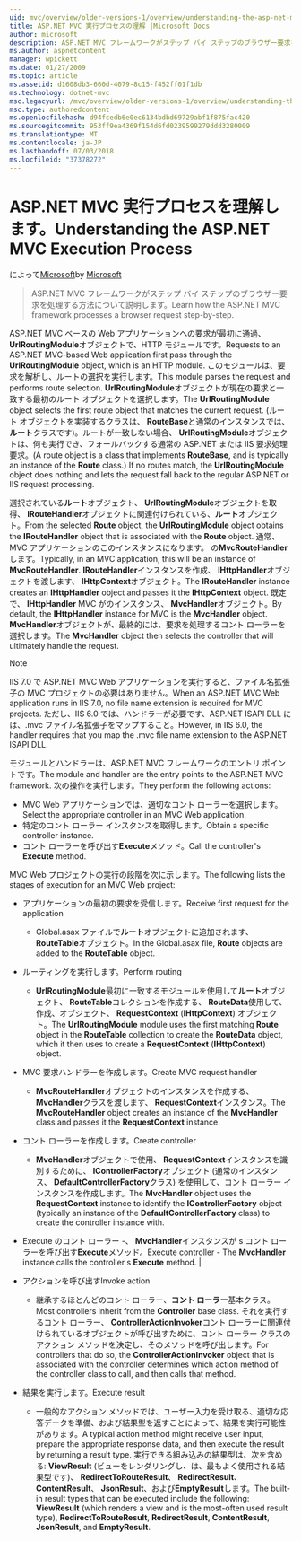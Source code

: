 ```yaml
---
uid: mvc/overview/older-versions-1/overview/understanding-the-asp-net-mvc-execution-process
title: ASP.NET MVC 実行プロセスの理解 |Microsoft Docs
author: microsoft
description: ASP.NET MVC フレームワークがステップ バイ ステップのブラウザー要求を処理する方法について説明します。
ms.author: aspnetcontent
manager: wpickett
ms.date: 01/27/2009
ms.topic: article
ms.assetid: d1608db3-660d-4079-8c15-f452ff01f1db
ms.technology: dotnet-mvc
msc.legacyurl: /mvc/overview/older-versions-1/overview/understanding-the-asp-net-mvc-execution-process
msc.type: authoredcontent
ms.openlocfilehash: d94fcedb6e0ec6134bdbd69729abf1f875fac420
ms.sourcegitcommit: 953ff9ea4369f154d6fd0239599279ddd3280009
ms.translationtype: MT
ms.contentlocale: ja-JP
ms.lasthandoff: 07/03/2018
ms.locfileid: "37378272"
---
```

<a name="understanding-the-aspnet-mvc-execution-process"></a><span data-ttu-id="26d6c-103">ASP.NET MVC 実行プロセスを理解します。</span><span class="sxs-lookup"><span data-stu-id="26d6c-103">Understanding the ASP.NET MVC Execution Process</span></span>
====================
<span data-ttu-id="26d6c-104">によって[Microsoft](https://github.com/microsoft)</span><span class="sxs-lookup"><span data-stu-id="26d6c-104">by [Microsoft](https://github.com/microsoft)</span></span>

> <span data-ttu-id="26d6c-105">ASP.NET MVC フレームワークがステップ バイ ステップのブラウザー要求を処理する方法について説明します。</span><span class="sxs-lookup"><span data-stu-id="26d6c-105">Learn how the ASP.NET MVC framework processes a browser request step-by-step.</span></span>


<span data-ttu-id="26d6c-106">ASP.NET MVC ベースの Web アプリケーションへの要求が最初に通過、 **UrlRoutingModule**オブジェクトで、HTTP モジュールです。</span><span class="sxs-lookup"><span data-stu-id="26d6c-106">Requests to an ASP.NET MVC-based Web application first pass through the **UrlRoutingModule** object, which is an HTTP module.</span></span> <span data-ttu-id="26d6c-107">このモジュールは、要求を解析し、ルートの選択を実行します。</span><span class="sxs-lookup"><span data-stu-id="26d6c-107">This module parses the request and performs route selection.</span></span> <span data-ttu-id="26d6c-108">**UrlRoutingModule**オブジェクトが現在の要求と一致する最初のルート オブジェクトを選択します。</span><span class="sxs-lookup"><span data-stu-id="26d6c-108">The **UrlRoutingModule** object selects the first route object that matches the current request.</span></span> <span data-ttu-id="26d6c-109">(ルート オブジェクトを実装するクラスは、 **RouteBase**と通常のインスタンスでは、**ルート**クラスです)。ルートが一致しない場合、 **UrlRoutingModule**オブジェクトは、何も実行でき、フォールバックする通常の ASP.NET または IIS 要求処理要求。</span><span class="sxs-lookup"><span data-stu-id="26d6c-109">(A route object is a class that implements **RouteBase**, and is typically an instance of the **Route** class.) If no routes match, the **UrlRoutingModule** object does nothing and lets the request fall back to the regular ASP.NET or IIS request processing.</span></span>

<span data-ttu-id="26d6c-110">選択されている**ルート**オブジェクト、 **UrlRoutingModule**オブジェクトを取得、 **IRouteHandler**オブジェクトに関連付けられている、**ルート**オブジェクト。</span><span class="sxs-lookup"><span data-stu-id="26d6c-110">From the selected **Route** object, the **UrlRoutingModule** object obtains the **IRouteHandler** object that is associated with the **Route** object.</span></span> <span data-ttu-id="26d6c-111">通常、MVC アプリケーションのこのインスタンスになります。 の**MvcRouteHandler**します。</span><span class="sxs-lookup"><span data-stu-id="26d6c-111">Typically, in an MVC application, this will be an instance of **MvcRouteHandler**.</span></span> <span data-ttu-id="26d6c-112">**IRouteHandler**インスタンスを作成、 **IHttpHandler**オブジェクトを渡します、 **IHttpContext**オブジェクト。</span><span class="sxs-lookup"><span data-stu-id="26d6c-112">The **IRouteHandler** instance creates an **IHttpHandler** object and passes it the **IHttpContext** object.</span></span> <span data-ttu-id="26d6c-113">既定で、 **IHttpHandler** MVC がのインスタンス、 **MvcHandler**オブジェクト。</span><span class="sxs-lookup"><span data-stu-id="26d6c-113">By default, the **IHttpHandler** instance for MVC is the **MvcHandler** object.</span></span> <span data-ttu-id="26d6c-114">**MvcHandler**オブジェクトが、最終的には、要求を処理するコント ローラーを選択します。</span><span class="sxs-lookup"><span data-stu-id="26d6c-114">The **MvcHandler** object then selects the controller that will ultimately handle the request.</span></span>

> [!NOTE]
> <span data-ttu-id="26d6c-115">IIS 7.0 で ASP.NET MVC Web アプリケーションを実行すると、ファイル名拡張子の MVC プロジェクトの必要はありません。</span><span class="sxs-lookup"><span data-stu-id="26d6c-115">When an ASP.NET MVC Web application runs in IIS 7.0, no file name extension is required for MVC projects.</span></span> <span data-ttu-id="26d6c-116">ただし、IIS 6.0 では、ハンドラーが必要です、ASP.NET ISAPI DLL には、.mvc ファイル名拡張子をマップすること。</span><span class="sxs-lookup"><span data-stu-id="26d6c-116">However, in IIS 6.0, the handler requires that you map the .mvc file name extension to the ASP.NET ISAPI DLL.</span></span>


<span data-ttu-id="26d6c-117">モジュールとハンドラーは、ASP.NET MVC フレームワークのエントリ ポイントです。</span><span class="sxs-lookup"><span data-stu-id="26d6c-117">The module and handler are the entry points to the ASP.NET MVC framework.</span></span> <span data-ttu-id="26d6c-118">次の操作を実行します。</span><span class="sxs-lookup"><span data-stu-id="26d6c-118">They perform the following actions:</span></span>

- <span data-ttu-id="26d6c-119">MVC Web アプリケーションでは、適切なコント ローラーを選択します。</span><span class="sxs-lookup"><span data-stu-id="26d6c-119">Select the appropriate controller in an MVC Web application.</span></span>
- <span data-ttu-id="26d6c-120">特定のコント ローラー インスタンスを取得します。</span><span class="sxs-lookup"><span data-stu-id="26d6c-120">Obtain a specific controller instance.</span></span>
- <span data-ttu-id="26d6c-121">コント ローラーを呼び出す**Execute**メソッド。</span><span class="sxs-lookup"><span data-stu-id="26d6c-121">Call the controller's **Execute** method.</span></span>

<span data-ttu-id="26d6c-122">MVC Web プロジェクトの実行の段階を次に示します。</span><span class="sxs-lookup"><span data-stu-id="26d6c-122">The following lists the stages of execution for an MVC Web project:</span></span>

- <span data-ttu-id="26d6c-123">アプリケーションの最初の要求を受信します。</span><span class="sxs-lookup"><span data-stu-id="26d6c-123">Receive first request for the application</span></span> 

    - <span data-ttu-id="26d6c-124">Global.asax ファイルで**ルート**オブジェクトに追加されます、 **RouteTable**オブジェクト。</span><span class="sxs-lookup"><span data-stu-id="26d6c-124">In the Global.asax file, **Route** objects are added to the **RouteTable** object.</span></span>
- <span data-ttu-id="26d6c-125">ルーティングを実行します。</span><span class="sxs-lookup"><span data-stu-id="26d6c-125">Perform routing</span></span> 

    - <span data-ttu-id="26d6c-126">**UrlRoutingModule**最初に一致するモジュールを使用して**ルート**オブジェクト、 **RouteTable**コレクションを作成する、 **RouteData**使用して、作成、オブジェクト、 **RequestContext** (**IHttpContext**) オブジェクト。</span><span class="sxs-lookup"><span data-stu-id="26d6c-126">The **UrlRoutingModule** module uses the first matching **Route** object in the **RouteTable** collection to create the **RouteData** object, which it then uses to create a **RequestContext** (**IHttpContext**) object.</span></span>
- <span data-ttu-id="26d6c-127">MVC 要求ハンドラーを作成します。</span><span class="sxs-lookup"><span data-stu-id="26d6c-127">Create MVC request handler</span></span> 

    - <span data-ttu-id="26d6c-128">**MvcRouteHandler**オブジェクトのインスタンスを作成する、 **MvcHandler**クラスを渡します、 **RequestContext**インスタンス。</span><span class="sxs-lookup"><span data-stu-id="26d6c-128">The **MvcRouteHandler** object creates an instance of the **MvcHandler** class and passes it the **RequestContext** instance.</span></span>
- <span data-ttu-id="26d6c-129">コント ローラーを作成します。</span><span class="sxs-lookup"><span data-stu-id="26d6c-129">Create controller</span></span> 

    - <span data-ttu-id="26d6c-130">**MvcHandler**オブジェクトで使用、 **RequestContext**インスタンスを識別するために、 **IControllerFactory**オブジェクト (通常のインスタンス、 **DefaultControllerFactory**クラス) を使用して、コント ローラー インスタンスを作成します。</span><span class="sxs-lookup"><span data-stu-id="26d6c-130">The **MvcHandler** object uses the **RequestContext** instance to identify the **IControllerFactory** object (typically an instance of the **DefaultControllerFactory** class) to create the controller instance with.</span></span>
- <span data-ttu-id="26d6c-131">Execute のコント ローラー -、 **MvcHandler**インスタンスが s コント ローラーを呼び出す**Execute**メソッド。</span><span class="sxs-lookup"><span data-stu-id="26d6c-131">Execute controller - The **MvcHandler** instance calls the controller s **Execute** method.</span></span> |
- <span data-ttu-id="26d6c-132">アクションを呼び出す</span><span class="sxs-lookup"><span data-stu-id="26d6c-132">Invoke action</span></span> 

    - <span data-ttu-id="26d6c-133">継承するほとんどのコント ローラー、**コント ローラー**基本クラス。</span><span class="sxs-lookup"><span data-stu-id="26d6c-133">Most controllers inherit from the **Controller** base class.</span></span> <span data-ttu-id="26d6c-134">それを実行するコント ローラー、 **ControllerActionInvoker**コント ローラーに関連付けられているオブジェクトが呼び出すために、コント ローラー クラスのアクション メソッドを決定し、そのメソッドを呼び出します。</span><span class="sxs-lookup"><span data-stu-id="26d6c-134">For controllers that do so, the **ControllerActionInvoker** object that is associated with the controller determines which action method of the controller class to call, and then calls that method.</span></span>
- <span data-ttu-id="26d6c-135">結果を実行します。</span><span class="sxs-lookup"><span data-stu-id="26d6c-135">Execute result</span></span> 

    - <span data-ttu-id="26d6c-136">一般的なアクション メソッドでは、ユーザー入力を受け取る、適切な応答データを準備、および結果型を返すことによって、結果を実行可能性があります。</span><span class="sxs-lookup"><span data-stu-id="26d6c-136">A typical action method might receive user input, prepare the appropriate response data, and then execute the result by returning a result type.</span></span> <span data-ttu-id="26d6c-137">実行できる組み込みの結果型は、次を含める: **ViewResult** (ビューをレンダリングし、は、最もよく使用される結果型です)、 **RedirectToRouteResult**、 **RedirectResult**、 **ContentResult**、 **JsonResult**、および**EmptyResult**します。</span><span class="sxs-lookup"><span data-stu-id="26d6c-137">The built-in result types that can be executed include the following: **ViewResult** (which renders a view and is the most-often used result type), **RedirectToRouteResult**, **RedirectResult**, **ContentResult**, **JsonResult**, and **EmptyResult**.</span></span>

